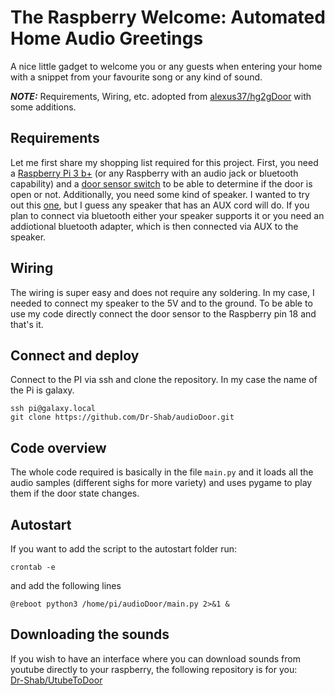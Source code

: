 # The Raspberry Welcome: Automated Home Audio Greetings

A nice little gadget to welcome you or any guests when entering your home with a snippet from your favourite song or any kind of sound.  
  
**_NOTE:_** Requirements, Wiring, etc. adopted from [alexus37/hg2gDoor](https://github.com/alexus37/hg2gDoor) with some additions.

## Requirements 

Let me first share my shopping list required for this project. First, you need a [Raspberry Pi 3 b+](https://www.amazon.com/ELEMENT-Element14-Raspberry-Pi-Motherboard/dp/B07P4LSDYV) (or any Raspberry with an audio jack or bluetooth capability) and a [door sensor switch](https://pixelelectric.com/mc-38-wired-door-sensor-switch/) to be able to determine if the door is open or not. Additionally, you need some kind of speaker. I wanted to try out this [one](https://www.monkmakes.com/pi_speaker_kit/), but I guess any speaker that has an AUX cord will do. If you plan to connect via bluetooth either your speaker supports it or you need an addiotional bluetooth adapter, which is then connected via AUX to the speaker.

## Wiring

The wiring is super easy and does not require any soldering. In my case, I needed to connect my speaker to the 5V and to the ground. To be able to use my code directly connect the door sensor to the Raspberry pin 18 and that's it.

## Connect and deploy

Connect to the PI via ssh and clone the repository. In my case the name of the Pi is galaxy.

    ssh pi@galaxy.local
    git clone https://github.com/Dr-Shab/audioDoor.git


## Code overview

The whole code required is basically in the file `main.py` and it loads all the audio samples (different sighs for more variety) and uses pygame to play them if the door state changes.

## Autostart

If you want to add the script to the autostart folder run:

`crontab -e`

and add the following lines

`@reboot python3 /home/pi/audioDoor/main.py 2>&1 &`

## Downloading the sounds

If you wish to have an interface where you can download sounds from youtube directly to your raspberry, the following repository is for you:  
[Dr-Shab/UtubeToDoor](https://github.com/Dr-Shab/UtubeToDoor)
